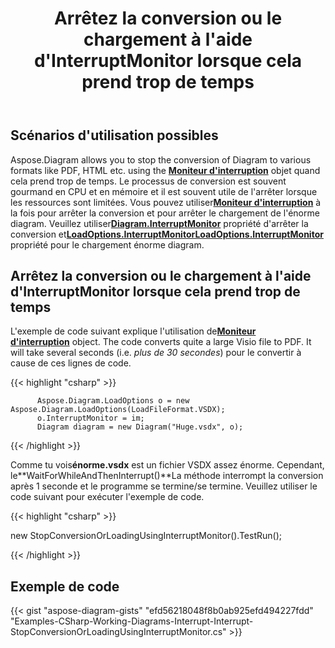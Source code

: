 ﻿---
title: Arrêtez la conversion ou le chargement à l'aide d'InterruptMonitor lorsque cela prend trop de temps
type: docs
weight: 30
url: /fr/net/stop-conversion-or-loading-using-interruptmonitor-when-it-is-taking-too-long/
description: Cette section explique comment arrêter la conversion ou le chargement avec Aspose.Diagram.
---
## **Scénarios d'utilisation possibles**

Aspose.Diagram allows you to stop the conversion of Diagram to various formats like PDF, HTML etc. using the [**Moniteur d'interruption**](https://reference.aspose.com/diagram/net/aspose.diagram/interruptmonitor) objet quand cela prend trop de temps. Le processus de conversion est souvent gourmand en CPU et en mémoire et il est souvent utile de l'arrêter lorsque les ressources sont limitées. Vous pouvez utiliser[**Moniteur d'interruption**](https://reference.aspose.com/diagram/net/aspose.diagram/interruptmonitor) à la fois pour arrêter la conversion et pour arrêter le chargement de l'énorme diagram. Veuillez utiliser[**Diagram.InterruptMonitor**](https://reference.aspose.com/diagram/net/aspose.diagram/diagram/properties/interruptmonitor) propriété d'arrêter la conversion et[**LoadOptions.InterruptMonitorLoadOptions.InterruptMonitor**](https://reference.aspose.com/diagram/net/aspose.diagram/loadoptions/properties/interruptmonitor) propriété pour le chargement énorme diagram.

## **Arrêtez la conversion ou le chargement à l'aide d'InterruptMonitor lorsque cela prend trop de temps**

L'exemple de code suivant explique l'utilisation de[**Moniteur d'interruption**](https://reference.aspose.com/diagram/net/aspose.diagram/interruptmonitor) object. The code converts quite a large Visio file to PDF. It will take several seconds (i.e. *plus de 30 secondes*) pour le convertir à cause de ces lignes de code.

{{< highlight "csharp" >}}

	      Aspose.Diagram.LoadOptions o = new Aspose.Diagram.LoadOptions(LoadFileFormat.VSDX);
	      o.InterruptMonitor = im;
	      Diagram diagram = new Diagram("Huge.vsdx", o);

{{< /highlight >}}

 Comme tu vois**énorme.vsdx** est un fichier VSDX assez énorme. Cependant, le**WaitForWhileAndThenInterrupt()**La méthode interrompt la conversion après 1 seconde et le programme se termine/se termine. Veuillez utiliser le code suivant pour exécuter l'exemple de code.

{{< highlight "csharp" >}}

 new StopConversionOrLoadingUsingInterruptMonitor().TestRun();

{{< /highlight >}}

## **Exemple de code**
{{< gist "aspose-diagram-gists" "efd56218048f8b0ab925efd494227fdd" "Examples-CSharp-Working-Diagrams-Interrupt-Interrupt-StopConversionOrLoadingUsingInterruptMonitor.cs" >}}
